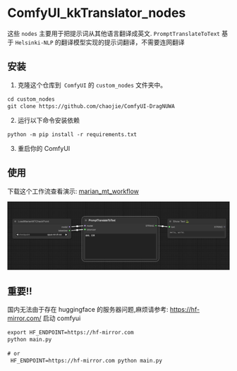 # ComfyUI_kkTranslator_nodes

这些 `nodes` 主要用于把提示词从其他语言翻译成英文.
`PromptTranslateToText` 基于 `Helsinki-NLP` 的翻译模型实现的提示词翻译，不需要连网翻译

## 安装
1. 克隆这个仓库到` ComfyUI` 的 `custom_nodes` 文件夹中。
```
cd custom_nodes
git clone https://github.com/chaojie/ComfyUI-DragNUWA
```
2. 运行以下命令安装依赖
```
python -m pip install -r requirements.txt
```
3. 重启你的 ComfyUI

## 使用
下载这个工作流查看演示: [marian_mt_workflow](./marian_mt_workflow.json)

![Alt text](image.png)

## 重要!!

国内无法由于存在 huggingface 的服务器问题,麻烦请参考: https://hf-mirror.com/ 启动 comfyui

```
export HF_ENDPOINT=https://hf-mirror.com
python main.py

# or 
 HF_ENDPOINT=https://hf-mirror.com python main.py
```
